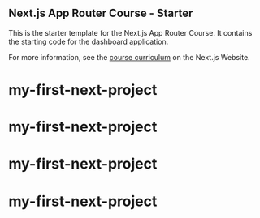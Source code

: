 ## Next.js App Router Course - Starter

This is the starter template for the Next.js App Router Course. It contains the starting code for the dashboard application.

For more information, see the [course curriculum](https://nextjs.org/learn) on the Next.js Website.
# my-first-next-project
# my-first-next-project
# my-first-next-project
# my-first-next-project

